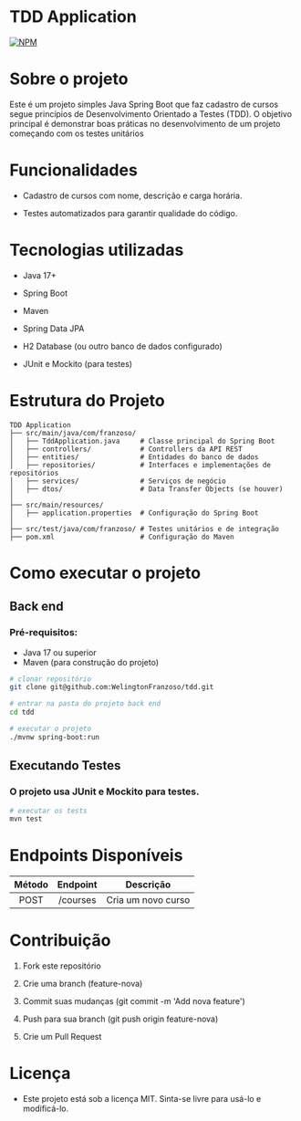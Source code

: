 # TDD Application

[![NPM](https://img.shields.io/npm/l/react)](https://github.com/WelingtonFranzoso/tdd/blob/main/LICENSE) 


# Sobre o projeto

Este é um projeto simples Java Spring Boot que faz cadastro de cursos segue princípios de Desenvolvimento Orientado a Testes (TDD). O objetivo principal é demonstrar boas práticas no desenvolvimento de um projeto começando com os testes unitários
# Funcionalidades

- Cadastro de cursos com nome, descrição e carga horária.

- Testes automatizados para garantir qualidade do código.

# Tecnologias utilizadas

- Java 17+

- Spring Boot

- Maven

- Spring Data JPA

- H2 Database (ou outro banco de dados configurado)

- JUnit e Mockito (para testes)

# Estrutura do Projeto
```
TDD Application
├── src/main/java/com/franzoso/
│   ├── TddApplication.java     # Classe principal do Spring Boot
│   ├── controllers/            # Controllers da API REST
│   ├── entities/               # Entidades do banco de dados
│   ├── repositories/           # Interfaces e implementações de repositórios
│   ├── services/               # Serviços de negócio
│   ├── dtos/                   # Data Transfer Objects (se houver)
│
├── src/main/resources/
│   ├── application.properties  # Configuração do Spring Boot
│
├── src/test/java/com/franzoso/ # Testes unitários e de integração
├── pom.xml                     # Configuração do Maven
```

# Como executar o projeto
## Back end
### Pré-requisitos: 
- Java 17 ou superior
- Maven (para construção do projeto)

```bash
# clonar repositório
git clone git@github.com:WelingtonFranzoso/tdd.git

# entrar na pasta do projeto back end
cd tdd

# executar o projeto
./mvnw spring-boot:run
```

## Executando Testes

### O projeto usa JUnit e Mockito para testes.

```bash
# executar os tests
mvn test
```

# Endpoints Disponíveis

| Método | Endpoint      | Descrição              |
|:------:|:-------------:|:----------------------:|
| POST   | /courses      | Cria um novo curso     |


# Contribuição

1. Fork este repositório

2. Crie uma branch (feature-nova)

3. Commit suas mudanças (git commit -m 'Add nova feature')

4. Push para sua branch (git push origin feature-nova)

5. Crie um Pull Request

# Licença

- Este projeto está sob a licença MIT. Sinta-se livre para usá-lo e modificá-lo.
